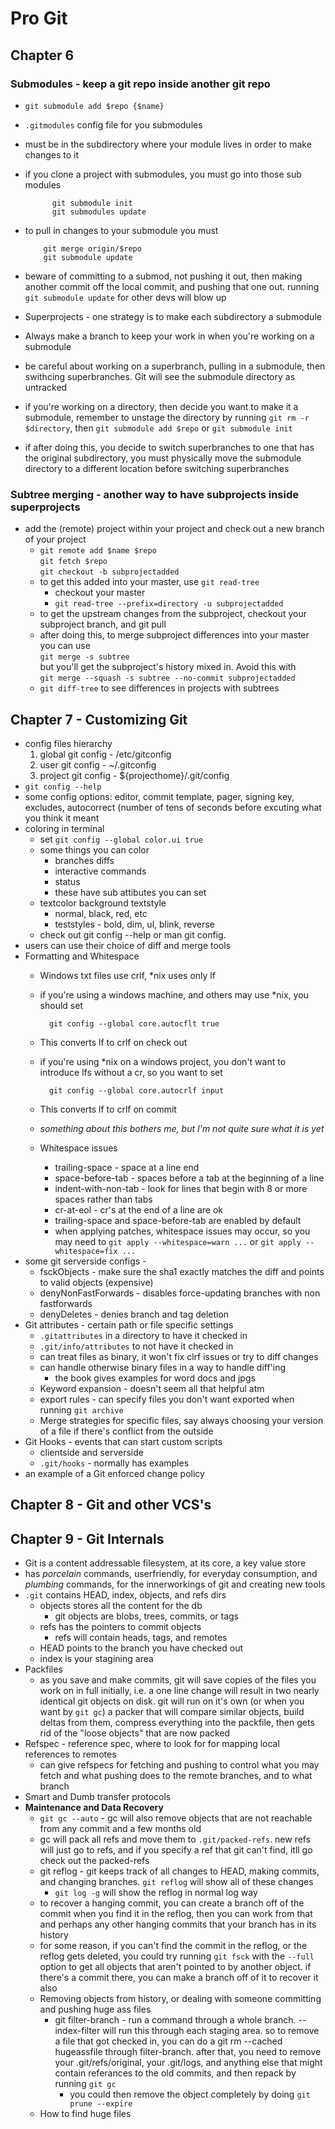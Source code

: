 # Pro Git

## Chapter 6

### Submodules - keep a git repo inside another git repo
* `git submodule add $repo {$name}`
* `.gitmodules` config file for you submodules
* must be in the subdirectory where your module lives in order to make changes to it
* if you clone a project with submodules, you must go into those sub modules

            git submodule init
            git submodules update

* to pull in changes to your submodule you must

          git merge origin/$repo
          git submodule update
          
* beware of committing to a submod, not pushing it out, then making another commit off the local commit, and pushing that one out. running `git submodule update` for other devs will blow up
* Superprojects - one strategy is to make each subdirectory a submodule
* Always make a branch to keep your work in when you're working on a submodule
* be careful about working on a superbranch, pulling in a submodule, then swithcing superbranches. Git will see the submodule directory as untracked
* if you're working on a directory, then decide you want to make it a submodule, remember to unstage the directory by running `git rm -r $directory`, then `git submodule add $repo` or `git submodule init`
* if after doing this, you decide to switch superbranches to one that has the original subdirectory, you must physically move the submodule directory to a different location before switching superbranches

### Subtree merging - another way to have subprojects inside superprojects
* add the (remote) project within your project and check out a new branch of your project
    * `git remote add $name $repo`  
      `git fetch $repo`  
      `git checkout -b subprojectadded`
    * to get this added into your master, use `git read-tree`
        * checkout your master
        * `git read-tree --prefix=directory -u subprojectadded`
    * to get the upstream changes from the subproject, checkout your subproject branch, and git pull
    * after doing this, to merge subproject differences into your master you can use  
      `git merge -s subtree`        
      but you'll get the subproject's history mixed in. Avoid this with  
      `git merge --squash -s subtree --no-commit subprojectadded`
    * `git diff-tree` to see differences in projects with subtrees
     
     
## Chapter 7 - Customizing Git
* config files hierarchy
    1. global git config - /etc/gitconfig
    2. user git config - ~/.gitconfig
    3. project git config - ${projecthome}/.git/config
* `git config --help`
* some config options: editor, commit template, pager, signing key, excludes, autocorrect (number of tens of seconds before excuting what you think it meant
* coloring in terminal
    * set `git config --global color.ui true`
    * some things you can color
        * branches diffs
        * interactive commands
        * status
        * these have sub attibutes you can set
    * textcolor background textstyle
        * normal, black, red, etc
        * teststyles - bold, dim, ul, blink, reverse
    * check out git config --help or man git config.
* users can use their choice of diff and merge tools
* Formatting and Whitespace
    * Windows txt files use crlf, *nix uses only lf
    * if you're using a windows machine, and others may use *nix, you should set
    
            git config --global core.autocflt true
            
    * This converts lf to crlf on check out
    * if you're using *nix on a windows project, you don't want to introduce lfs without a cr, so you want to set
            
            git config --global core.autocrlf input
            
    * This converts lf to crlf on commit
    * *something about this bothers me, but I'm not quite sure what it is yet*
    * Whitespace issues
        * trailing-space - space at a line end
        * space-before-tab - spaces before a tab at the beginning of a line
        * indent-with-non-tab - look for lines that begin with 8 or more spaces rather than tabs
        * cr-at-eol - cr's at the end of a line are ok
        * trailing-space and space-before-tab are enabled by default
        * when applying patches, whitespace issues may occur, so you may need to `git apply --whitespace=warn ...` or `git apply --whitespace=fix ...`
* some git serverside configs - 
    * fsckObjects - make sure the sha1 exactly matches the diff and points to valid objects (expensive)
    * denyNonFastForwards - disables force-updating branches with non fastforwards
    * denyDeletes - denies branch and tag deletion
* Git attributes - certain path or file specific settings
    * `.gitattributes` in a directory to have it checked in
    * `.git/info/attributes` to not have it checked in
    * can treat files as binary, it won't fix clrf issues or try to diff changes
    * can handle otherwise binary files in a way to handle diff'ing
        * the book gives examples for word docs and jpgs
    * Keyword expansion - doesn't seem all that helpful atm
    * export rules - can specify files you don't want exported when running `git archive`
    * Merge strategies for specific files, say always choosing your version of a file if there's conflict from the outside
* Git Hooks - events that can start custom scripts
    * clientside and serverside
    * `.git/hooks` - normally has examples
* an example of a Git enforced change policy

## Chapter 8 - Git and other VCS's

## Chapter 9 - Git Internals
* Git is a content addressable filesystem, at its core, a key value store
* has *porcelain* commands, userfriendly, for everyday consumption, and *plumbing* commands, for the innerworkings of git and creating new tools
* `.git` contains HEAD, index, objects, and refs dirs
    * objects stores all the content for the db
        * git objects are blobs, trees, commits, or tags
    * refs has the pointers to commit objects
        * refs will contain heads, tags, and remotes
    * HEAD points to the branch you have checked out
    * index is your stagining area
* Packfiles
    * as you save and make commits, git will save copies of the files you work on in full initially, i.e. a one line change will result in two nearly identical git objects on disk. git will run on it's own (or when you want by `git gc`) a packer that will compare similar objects, build deltas from them, compress everything into the packfile, then gets rid of the "loose objects" that are now packed
* Refspec - reference spec, where to look for for mapping local references to remotes
    * can give refspecs for fetching and pushing to control what you may fetch and what pushing does to the remote branches, and to what branch
* Smart and Dumb transfer protocols
* **Maintenance and Data Recovery**
    * `git gc --auto` - gc will also remove objects that are not reachable from any commit and a few months old
    * gc will pack all refs and move them to `.git/packed-refs`. new refs will just go to refs, and if you specify a ref that git can't find, itll go check out the packed-refs
    * git reflog - git keeps track of all changes to HEAD, making commits, and changing branches. `git reflog` will show all of these changes
        * `git log -g` will show the reflog in normal log way
    * to recover a hanging commit, you can create a branch off of the commit when you find it in the reflog, then you can work from that and perhaps any other hanging commits that your branch has in its history
    * for some reason, if you can't find the commit in the reflog, or the reflog gets deleted, you could try running `git fsck` with the `--full` option to get all objects that aren't pointed to by another object. if there's a commit there, you can make a branch off of it to recover it also
    * Removing objects from history, or dealing with someone committing and pushing huge ass files
        * git filter-branch - run a command through a whole branch. --index-filter will run this through each staging area. so to remove a file that got checked in, you can do a git rm --cached hugeassfile through filter-branch. after that, you need to remove your .git/refs/original, your .git/logs, and anything else that might contain referances to the old commits, and then repack by running `git gc`
            * you could then remove the object completely by doing `git prune --expire`
    * How to find huge files